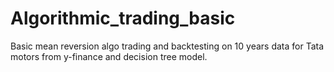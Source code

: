 # Algorithmic_trading_basic
Basic mean reversion algo trading and backtesting on 10 years data for Tata motors from y-finance and decision tree model.

